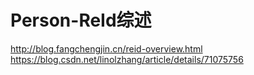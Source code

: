 # Person-ReId综述
http://blog.fangchengjin.cn/reid-overview.html
https://blog.csdn.net/linolzhang/article/details/71075756